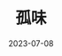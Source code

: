 ---
layout: page
title: 孤味
description: >
  特别特别难看，特别特别无聊。感觉导演/编剧脑子被裹脚布夹了。这电影有8.0分，使我相当震撼。
category: 电影
img: assets/img/movie/2023/gu_wei.webp
star: 1
date: 2023-07-08
---